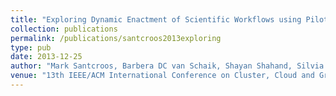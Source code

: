 ```yaml
---
title: "Exploring Dynamic Enactment of Scientific Workflows using Pilot-Abstractions"
collection: publications
permalink: /publications/santcroos2013exploring
type: pub
date: 2013-12-25
author: "Mark Santcroos, Barbera DC van Schaik, Shayan Shahand, Silvia Delgado Olabarriaga, Andre Luckow and Shantenu Jha"
venue: "13th IEEE/ACM International Conference on Cluster, Cloud and Grid Computing"
---
```

